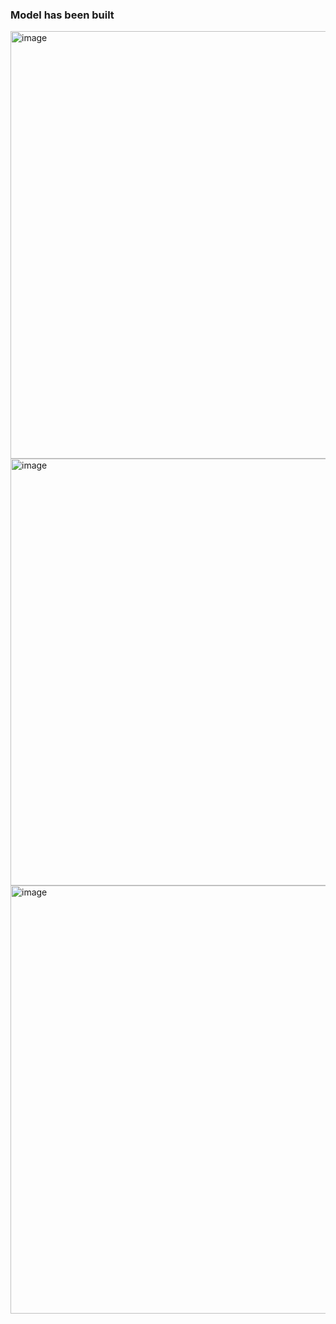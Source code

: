 ### Model has been built
<img width="684" alt="image" src="https://user-images.githubusercontent.com/84726393/201348524-b860ad61-954b-409d-b929-95c0df14cb7a.png">
<img width="683" alt="image" src="https://user-images.githubusercontent.com/84726393/201348626-975d24b4-888f-4dad-81e8-78a6aa18a78f.png">
<img width="685" alt="image" src="https://user-images.githubusercontent.com/84726393/201348873-ef0e75fb-703b-4e19-b91c-5df3282f8328.png">
